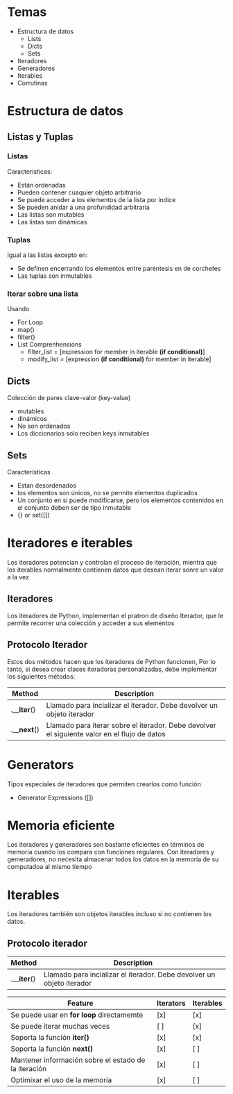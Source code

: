 # Temas

* Estructura de datos
    - Lists
    - Dicts
    - Sets
* Iteradores
* Generadores
* Iterables
* Corrutinas   

# Estructura de datos

## Listas y Tuplas

### Listas
Características:
* Están ordenadas
* Pueden contener cuaquier objeto arbitrario
* Se puede acceder a los elementos de la lista por índice
* Se pueden anidar a una profundidad arbitraria
* Las listas son mutables
* Las listas son dinámicas

### Tuplas
Igual a las listas excepto en:
* Se definen encerrando los elementos entre paréntesis en de corchetes
* Las tuplas son inmutables

### Iterar sobre una lista
Usando 
* For Loop
* map()
* filter()
* List Comprenhensions
    - filter_list = [expression for member in iterable __(if conditional)__]
    - modify_list = [expression __(if conditional)__ for member in iterable]

## Dicts

Colección de pares clave-valor (key-value)
* mutables
* dinámicos
* No son ordenados
* Los diccionarios solo reciben keys inmutables

## Sets

Características
* Estan desordenados
* los elementos son únicos, no se permite elementos duplicados
* Un conjunto en si puede modificarse, pero los elementos contenidos en el conjunto deben ser de tipo inmutable
* {} or set([])

# Iteradores e iterables

Los iteradores potencian y controlan el proceso de iteración, mientra que los iterables normalmente contienen datos que desean iterar sonre un valor a la vez


## Iteradores
Los iteradores de Python, implementan el pratron de diseño Iterador, que le permite recorrer una colección y acceder a sus elementos


## Protocolo Iterador
Estos dos métodos hacen que los iteradores de Python funcionen, Por lo tanto, si desea crear clases iteradoras personalizadas, debe implementar los siguientes métodos:

| __Method__ | __Description__ |
|--|----|
|.____iter__()|Llamado para incializar el iterador. Debe devolver un objeto iterador|
|.____next__()|Llamado para iterar sobre el iterador. Debe devolver el siguiente valor en el flujo de datos|

# Generators
Tipos especiales de iteradores que permiten crearlos como función
* Generator Expressions ([])

# Memoria eficiente

Los iteradores y generadores son bastante eficientes en términos de memoria cuando los compara con funciones regulares. Con iteradores y gemeradores, no necesita almacenar todos los datos en la memoría de su computadoa al mismo tiempo

# Iterables

Los iteradores también son objetos iterables incluso si no contienen los datos.

## Protocolo iterador
| __Method__ | __Description__ |
|--|----|
|.____iter__()|Llamado para incializar el iterador. Debe devolver un objeto iterador|


| __Feature__ | __Iterators__ | __Iterables__|
|----|--|--|
|Se puede usar en __for loop__ directamemte|[x]|[x]|
|Se puede iterar muchas veces|[ ]|[x]|
|Soporta la función __iter()__|[x]|[x]|
|Soporta la función __next()__|[x]|[ ]|
|Mantener información sobre el estado de la iteración|[x]|[ ]|
|Optimixar el uso de la memoria|[x]|[ ]|

